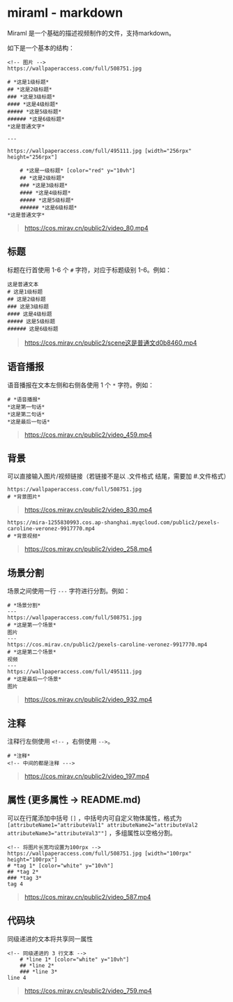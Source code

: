 # miraml - markdown

Miraml 是一个基础的描述视频制作的文件，支持markdown。

如下是一个基本的结构：
```
<!-- 图片 -->
https://wallpaperaccess.com/full/508751.jpg

# *这是1级标题*
## *这是2级标题*
### *这是3级标题*
#### *这是4级标题*
##### *这是5级标题*
###### *这是6级标题*
*这是普通文字*

---

https://wallpaperaccess.com/full/495111.jpg [width="256rpx" height="256rpx"]

    # *这是一级标题* [color="red" y="10vh"]
    ## *这是2级标题*
    ### *这是3级标题*
    #### *这是4级标题*
    ##### *这是5级标题*
    ###### *这是6级标题*
*这是普通文字*
```
> https://cos.mirav.cn/public2/video_80.mp4

## 标题
标题在行首使用 1-6 个 `#` 字符，对应于标题级别 1-6。例如：
```
这是普通文本
# 这是1级标题
## 这是2级标题
### 这是3级标题
#### 这是4级标题
##### 这是5级标题
###### 这是6级标题
```
> https://cos.mirav.cn/public2/scene这是普通文d0b8460.mp4

## 语音播报
语音播报在文本左侧和右侧各使用 1 个 `*` 字符。例如：
```
# *语音播报*
*这是第一句话*
*这是第二句话*
*这是最后一句话*
```
> https://cos.mirav.cn/public2/video_459.mp4
## 背景
可以直接输入图片/视频链接（若链接不是以 .文件格式 结尾，需要加 #.文件格式）
```
https://wallpaperaccess.com/full/508751.jpg
# *背景图片*
```
> https://cos.mirav.cn/public2/video_830.mp4

```
https://mira-1255830993.cos.ap-shanghai.myqcloud.com/public2/pexels-caroline-veronez-9917770.mp4
# *背景视频*
```
> https://cos.mirav.cn/public2/video_258.mp4

## 场景分割
场景之间使用一行 `---` 字符进行分割。例如：
```
# *场景分割*
---
https://wallpaperaccess.com/full/508751.jpg
# *这是第一个场景*
图片
---
https://cos.mirav.cn/public2/pexels-caroline-veronez-9917770.mp4
# *这是第二个场景*
视频
---
https://wallpaperaccess.com/full/495111.jpg
# *这是最后一个场景*
图片
```
> https://cos.mirav.cn/public2/video_932.mp4

## 注释
注释行左侧使用 `<!--` ，右侧使用 `-->`。
```
# *注释*
<!-- 中间的都是注释 --->
```
> https://cos.mirav.cn/public2/video_197.mp4

## 属性 (更多属性 -> README.md)
可以在行尾添加中括号 `[]` ，中括号内可自定义物体属性，格式为 `[attributeName1="attributeVal1" attributeName2="attributeVal2 attributeName3="attributeVal3""]` ，多组属性以空格分割。
```
<!-- 将图片长宽均设置为100rpx -->
https://wallpaperaccess.com/full/508751.jpg [width="100rpx" height="100rpx"]
# *tag 1* [color="white" y="10vh"]
## *tag 2*
### *tag 3*
tag 4
```
> https://cos.mirav.cn/public2/video_587.mp4

## 代码块
同级递进的文本将共享同一属性
```
<!-- 同级递进的 3 行文本 -->
    # *line 1* [color="white" y="10vh"]
    ## *line 2*
    ### *line 3*
line 4
```
> https://cos.mirav.cn/public2/video_759.mp4
